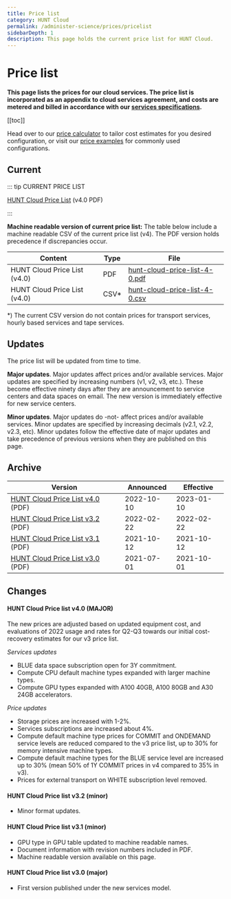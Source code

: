 ```yaml
---
title: Price list
category: HUNT Cloud
permalink: /administer-science/prices/pricelist
sidebarDepth: 1
description: This page holds the current price list for HUNT Cloud.
---
```


# Price list

**This page lists the prices for our cloud services. The price list is incorporated as an appendix to cloud services agreement, and costs are metered and billed in accordance with our [services specifications](/administer-science/services/specifications).**

[[toc]]

Head over to our [price calculator](/administer-science/prices/calculator) to tailor cost estimates for you desired configuration, or visit our [price examples](/administer-science/prices/examples/) for commonly used configurations.


## Current 

::: tip CURRENT PRICE LIST

[HUNT Cloud Price List](https://assets.hdc.ntnu.no/assets/prices/hunt-cloud-price-list-4-0.pdf) (v4.0 PDF)

:::

**Machine readable version of current price list:** The table below include a machine readable CSV of the current price list (v4). The PDF version holds precedence if discrepancies occur.

| **Content** | **Type** | **File** |
| ---- | ---- | ---- |
| HUNT Cloud Price List (v4.0) | PDF | [hunt-cloud-price-list-4-0.pdf](https://assets.hdc.ntnu.no/assets/prices/hunt-cloud-price-list-4-0.pdf) |
| HUNT Cloud Price List (v4.0) | CSV* | [hunt-cloud-price-list-4-0.csv](https://assets.hdc.ntnu.no/assets/prices/v4/hunt-cloud-price-list-4-0.csv) |

*) The current CSV version do not contain prices for transport services, hourly based services and tape services.

## Updates

The price list will be updated from time to time. 

**Major updates**. Major updates affect prices and/or available services. Major updates are specified by increasing numbers (v1, v2, v3, etc.). These become effective ninety days after they are announcement to service centers and data spaces on email. The new version is immediately effective for new service centers. 

**Minor updates**. Major updates do -not- affect prices and/or available services. Minor updates are specified by increasing decimals (v2.1, v2.2, v2.3, etc). Minor updates follow the effective date of major updates and take precedence of previous versions when they are published on this page.


## Archive

| **Version** | **Announced** | **Effective** |
| - | - | - |
| [HUNT Cloud Price List v4.0](https://assets.hdc.ntnu.no/assets/prices/hunt-cloud-price-list-4-0.pdf) (PDF) | 2022-10-10 | 2023-01-10 |
| [HUNT Cloud Price List v3.2](https://assets.hdc.ntnu.no/assets/prices/hunt-cloud-price-list-3-2.pdf) (PDF) | 2022-02-22 | 2022-02-22 |
| [HUNT Cloud Price List v3.1](https://assets.hdc.ntnu.no/assets/prices/hunt-cloud-price-list-3-1.pdf) (PDF) | 2021-10-12 | 2021-10-12 |
| [HUNT Cloud Price List v3.0](https://assets.hdc.ntnu.no/assets/prices/hunt-cloud-price-list-3-0.pdf) (PDF) | 2021-07-01 | 2021-10-01 |

## Changes

#### HUNT Cloud Price list v4.0 (MAJOR)

The new prices are adjusted based on updated equipment cost, and evaluations of 2022 usage and rates for Q2-Q3 towards our initial cost-recovery estimates for our v3 price list. 

*Services updates*

* BLUE data space subscription open for 3Y commitment. 
* Compute CPU default machine types expanded with larger machine types.
* Compute GPU types expanded with A100 40GB, A100 80GB and A30 24GB accelerators.

*Price updates*

* Storage prices are increased with 1-2%.
* Services subscriptions are increased about 4%.
* Compute default machine type prices for COMMIT and ONDEMAND service levels are reduced compared to the v3 price list, up to 30% for memory intensive machine types.
* Compute default machine types for the BLUE service level are increased up to 30% (mean 50% of 1Y COMMIT prices in v4 compared to 35% in v3). 
* Prices for external transport on WHITE subscription level removed.

#### HUNT Cloud Price list v3.2 (minor)

- Minor format updates.

#### HUNT Cloud Price list v3.1 (minor)

- GPU type in GPU table updated to machine readable names.
- Document information with revision numbers included in PDF.
- Machine readable version available on this page.

#### HUNT Cloud Price list v3.0 (major)

- First version published under the new services model.


